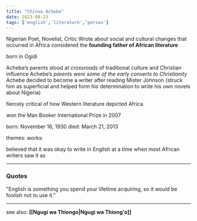 ```yaml
---
title: "Chinua Achebe"
date: 2023-08-23
tags: ['english','literature','person']
---
```

Nigerian Poet, Novelist, Critic Wrote about social and cultural changes that occurred in Africa
considered the **founding father of African literature**

born in Ogidi 

Achebe’s parents stood at *crossroads* of traditional culture and Christian influence 
Achebe’s *parents were some of the early converts to Christianity* 
Achebe decided to become a writer after reading Mister Johnson (struck him as superficial and helped form his determination to write his own novels about Nigeria)

fiercely critical of how Western literature depicted Africa

won the Man Booker International Prize in 2007

born: November 16, 1930
died: March 21, 2013

themes: 
works: 

believed that it was okay to write in English at a time when most African writers saw it as 


---

### Quotes
"English is something you spend your lifetime acquiring, so it would be foolish not to use it."

---

see also: **[[Ngugi wa Thiongo|Ngugi wa Thiong'o]]**
